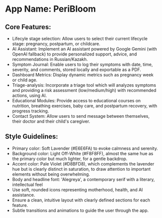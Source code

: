 # **App Name**: PeriBloom

## Core Features:

- Lifecyle stage selection: Allow users to select their current lifecycle stage: pregnancy, postpartum, or childcare.
- AI Assistant: Implement an AI assistant powered by Google Gemini (with OpenAI fallback) to provide personalized support, advice, and recommendations in Russian/Kazakh.
- Symptom Journal: Enable users to log their symptoms with date, time, severity, and comments, stored locally and exportable as a PDF.
- Dashboard Metrics: Display dynamic metrics such as pregnancy week or child age.
- Triage-analysis: Incorporate a triage tool which will analyzes symptoms and providing a risk assessment (low/medium/high) with recommended actions, using AI.
- Educational Modules: Provide access to educational courses on nutrition, breathing exercises, baby care, and postpartum recovery, with progress tracking.
- Contact System: Allow users to send message between themselves, their doctor and their child's caregiver.

## Style Guidelines:

- Primary color: Soft Lavender (#E6E6FA) to evoke calmness and serenity.
- Background color: Light Off-White (#F8F8FF), almost the same hue as the primary color but much lighter, for a gentle backdrop.
- Accent color: Pale Violet (#D8BFD8), which complements the lavender hue but is clearly distinct in saturation, to draw attention to important elements without being overwhelming.
- Body and headline font: 'Alegreya', a contemporary serif with a literary, intellectual feel
- Use soft, rounded icons representing motherhood, health, and AI assistance.
- Ensure a clean, intuitive layout with clearly defined sections for each feature.
- Subtle transitions and animations to guide the user through the app.